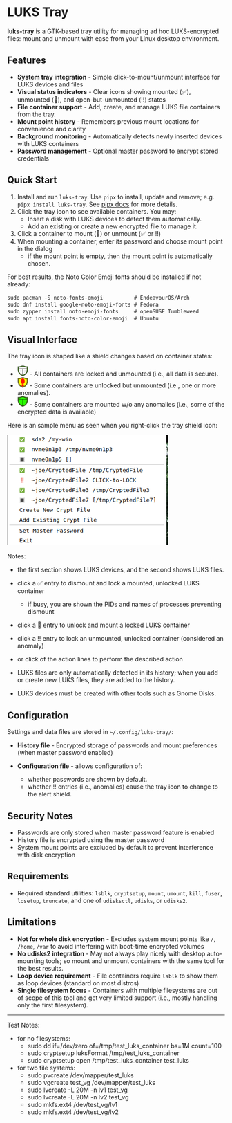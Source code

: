 # LUKS Tray

**luks-tray** is a GTK-based tray utility for managing ad hoc LUKS-encrypted files: mount and unmount with ease from your Linux desktop environment.


## Features

- **System tray integration** - Simple click-to-mount/unmount interface for LUKS devices and files
- **Visual status indicators** - Clear icons showing mounted (✅), unmounted (🔳), and open-but-unmounted (‼️) states
- **File container support** - Add, create, and manage LUKS file containers from the tray.
- **Mount point history** - Remembers previous mount locations for convenience and clarity
- **Background monitoring** - Automatically detects newly inserted devices with LUKS containers
- **Password management** - Optional master password to encrypt stored credentials

## Quick Start

1. Install and run `luks-tray`.  Use `pipx` to install, update and remove; e.g. `pipx install luks-tray`. See [pipx docs](https://pypa.github.io/pipx/) for more details.
2. Click the tray icon to see available containers. You may:
    - Insert a disk with LUKS devices to detect them automatically.
    - Add an existing or create a new encrypted file to manage it.
4. Click a container to mount (🔳) or unmount (✅ or ‼️)
5. When mounting a container, enter its password and choose mount point in the dialog
    - if the mount point is empty, then the mount point is automatically chosen.

For best results, the Noto Color Emoji fonts should be installed if not already:

    sudo pacman -S noto-fonts-emoji          # EndeavourOS/Arch
    sudo dnf install google-noto-emoji-fonts # Fedora
    sudo zypper install noto-emoji-fonts     # openSUSE Tumbleweed
    sudo apt install fonts-noto-color-emoji  # Ubuntu


## Visual Interface

The tray icon is shaped like a shield changes based on container states:
- <img src="https://github.com/joedefen/luks-tray/raw/main/luks_tray/resources/white-shield-v04.svg" alt="White Shield Icon" width="24" height="24"> - All containers are locked and unmounted (i.e., all data is secure).
- <img src="https://github.com/joedefen/luks-tray/raw/main/luks_tray/resources/alert-shield-v04.svg" alt="Alert Shield Icon" width="24" height="24"> - Some containers are unlocked but unmounted (i.e., one or more anomalies).
- <img src="https://github.com/joedefen/luks-tray/raw/main/luks_tray/resources/green-shield-v04.svg" alt="Green Shield Icon" width="24" height="24"> - Some containers are mounted w/o any anomalies (i.e., some of the encrypted data is available)

Here is an sample menu as seen when you right-click the tray shield icon:

<img src="https://github.com/joedefen/luks-tray/raw/main/images/sample-menu.png" alt="Sample Menu"></center>

Notes:

- the first section shows LUKS devices, and the second shows LUKS files.
- click a ✅ entry to dismount and lock a mounted, unlocked LUKS container

  - if busy, you are shown the PIDs and names of processes preventing dismount
- click a 🔳 entry to unlock and mount a locked LUKS container
- click a ‼️ entry to lock an unmounted, unlocked container (considered an anomaly)
- or click of the action lines to perform the described action
- LUKS files are only automatically detected in its history; when you add or create new LUKS files, they are added to the history.
- LUKS devices must be created with other tools such as Gnome Disks.



## Configuration

Settings and data files are stored in `~/.config/luks-tray/`:
- **History file** - Encrypted storage of passwords and mount preferences (when master password enabled)
- **Configuration file** - allows configuration of:

    - whether passwords are shown by default.
    - whether ‼️ entries (i.e., anomalies) cause the tray icon to change to the alert shield.

## Security Notes

- Passwords are only stored when master password feature is enabled
- History file is encrypted using the master password
- System mount points are excluded by default to prevent interference with disk encryption

## Requirements

- Required standard utilities: `lsblk`, `cryptsetup`, `mount`, `umount`, `kill`, `fuser`, `losetup`, `truncate`, and one of `udisksctl`, `udisks`, or `udisks2`.
## Limitations

- **Not for whole disk encryption** - Excludes system mount points like `/`, `/home`, `/var` to avoid interfering with boot-time encrypted volumes
- **No udisks2 integration** - May not always play nicely with desktop auto-mounting tools; so mount and unmount containers with the same tool for the best results.
- **Loop device requirement** - File containers require `lsblk` to show them as loop devices (standard on most distros)
- **Single filesystem focus** - Containers with multiple filesystems are out of scope of this tool and get very limited support (i.e., mostly handling only the first filesystem).

---

Test Notes:
  - for no filesystems:
    - sudo dd if=/dev/zero of=/tmp/test_luks_container bs=1M count=100
    - sudo cryptsetup luksFormat /tmp/test_luks_container
    - sudo cryptsetup open /tmp/test_luks_container test_luks
  - for two file systems:
    - sudo pvcreate /dev/mapper/test_luks
    - sudo vgcreate test_vg /dev/mapper/test_luks
    - sudo lvcreate -L 20M -n lv1 test_vg
    - sudo lvcreate -L 20M -n lv2 test_vg
    - sudo mkfs.ext4 /dev/test_vg/lv1
    - sudo mkfs.ext4 /dev/test_vg/lv2